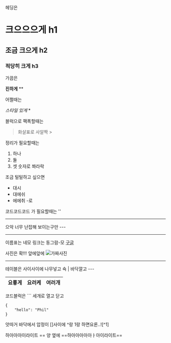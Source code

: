 헤딩은

# 크으으으게 h1
## 조금 크으게 h2
### 적당히 크게 h3


가끔은 

**진하게** **

어쩔때는 

*스타일 있게* *

블럭으로 팩폭할때는 
>화살표로 사알짝 >

정리가 필요할때는 
1. 하나 
2. 둘 
3. 셋 
숫자로 쫘라락

조금 털털하고 싶으면 
- 대시 
- 대에쉬 
- 에에취 
-로 

코드코드코드 
가 필요할때는 ''

---

으악 너무 난잡해 보이는구만 ---

--- 

이름표는 네모 링크는 동그람-모
[구글](www.google.com)

사진은 확!!! 앞에앞에 
![가짜사진](image.png)

---

테이블은 사이사이에 나무넣고 쇽 | 바닥깔고 ---

|요롷게|요러케|여러개|
|-----|-----|-----|

코드블럭은 ``` 세개로 열고 닫고 

```
{
    "hello": "Phil"
}
```

앗따거 바닥에서 압정이 []사이에 ^랑 1랑 
하면요론..![^1] 

하아아아이라이트 == 양 옆에 
==하아아아아아ㅏ아이라이트==










